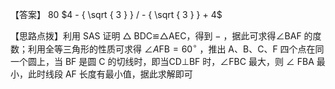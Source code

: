 【答案】 80 $4 - { \sqrt { 3 } } / - { \sqrt { 3 } } + 4$

【思路点拨】利用 SAS 证明 $\triangle$ BDC≌△AEC，得到 $-$ ，据此可求得∠BAF 的度数；利用全等三角形的性质可求得 $\angle A { \mathrm { F B } } { = } 6 0 ^ { \circ }$ ，推出 A、B、C、F 四个点在同一个圆上，当 BF 是圆 C 的切线时，即当CD⊥BF 时，∠FBC 最大，则 $\angle$ FBA 最小，此时线段 AF 长度有最小值，据此求解即可
